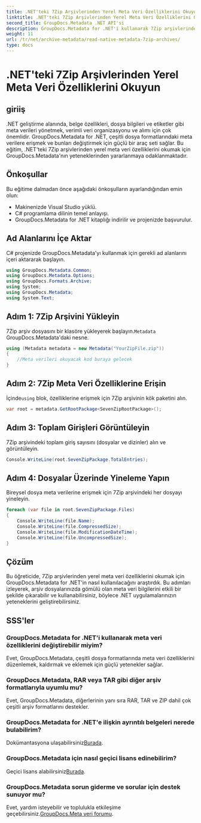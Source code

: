```yaml
---
title: .NET'teki 7Zip Arşivlerinden Yerel Meta Veri Özelliklerini Okuyun
linktitle: .NET'teki 7Zip Arşivlerinden Yerel Meta Veri Özelliklerini Okuyun
second_title: GroupDocs.Metadata .NET API'si
description: GroupDocs.Metadata for .NET'i kullanarak 7Zip arşivlerinden yerel meta veri özelliklerini nasıl okuyacağınızı öğrenin. .NET uygulamanızın veri yönetimi yeteneklerini geliştirin.
weight: 11
url: /tr/net/archive-metadata/read-native-metadata-7zip-archives/
type: docs
---
```

# .NET'teki 7Zip Arşivlerinden Yerel Meta Veri Özelliklerini Okuyun

## giriiş
.NET geliştirme alanında, belge özellikleri, dosya bilgileri ve etiketler gibi meta verileri yönetmek, verimli veri organizasyonu ve alımı için çok önemlidir. GroupDocs.Metadata for .NET, çeşitli dosya formatlarındaki meta verilere erişmek ve bunları değiştirmek için güçlü bir araç seti sağlar. Bu eğitim, .NET'teki 7Zip arşivlerinden yerel meta veri özelliklerini okumak için GroupDocs.Metadata'nın yeteneklerinden yararlanmaya odaklanmaktadır. 
## Önkoşullar
Bu eğitime dalmadan önce aşağıdaki önkoşulların ayarlandığından emin olun:
- Makinenizde Visual Studio yüklü.
- C# programlama dilinin temel anlayışı.
- GroupDocs.Metadata for .NET kitaplığı indirilir ve projenizde başvurulur.

## Ad Alanlarını İçe Aktar
C# projenizde GroupDocs.Metadata'yı kullanmak için gerekli ad alanlarını içeri aktararak başlayın.
```csharp
using GroupDocs.Metadata.Common;
using GroupDocs.Metadata.Options;
using GroupDocs.Formats.Archive;
using System;
using GroupDocs.Metadata;
using System.Text;
```
## Adım 1: 7Zip Arşivini Yükleyin
 7Zip arşiv dosyasını bir klasöre yükleyerek başlayın.`Metadata` GroupDocs.Metadata'daki nesne.
```csharp
using (Metadata metadata = new Metadata("YourZipFile.zip"))
{
    //Meta verileri okuyacak kod buraya gelecek
}
```
## Adım 2: 7Zip Meta Veri Özelliklerine Erişin
 İçinde`using` blok, özelliklerine erişmek için 7Zip arşivinin kök paketini alın.
```csharp
var root = metadata.GetRootPackage<SevenZipRootPackage>();
```
## Adım 3: Toplam Girişleri Görüntüleyin
7Zip arşivindeki toplam giriş sayısını (dosyalar ve dizinler) alın ve görüntüleyin.
```csharp
Console.WriteLine(root.SevenZipPackage.TotalEntries);
```
## Adım 4: Dosyalar Üzerinde Yineleme Yapın
Bireysel dosya meta verilerine erişmek için 7Zip arşivindeki her dosyayı yineleyin.
```csharp
foreach (var file in root.SevenZipPackage.Files)
{
    Console.WriteLine(file.Name);
    Console.WriteLine(file.CompressedSize);
    Console.WriteLine(file.ModificationDateTime);
    Console.WriteLine(file.UncompressedSize);
}
```

## Çözüm
Bu öğreticide, 7Zip arşivlerinden yerel meta veri özelliklerini okumak için GroupDocs.Metadata for .NET'in nasıl kullanılacağını araştırdık. Bu adımları izleyerek, arşiv dosyalarınızda gömülü olan meta veri bilgilerini etkili bir şekilde çıkarabilir ve kullanabilirsiniz, böylece .NET uygulamalarınızın yeteneklerini geliştirebilirsiniz.

## SSS'ler
### GroupDocs.Metadata for .NET'i kullanarak meta veri özelliklerini değiştirebilir miyim?
Evet, GroupDocs.Metadata, çeşitli dosya formatlarında meta veri özelliklerini düzenlemek, kaldırmak ve eklemek için güçlü yetenekler sağlar.
### GroupDocs.Metadata, RAR veya TAR gibi diğer arşiv formatlarıyla uyumlu mu?
Evet, GroupDocs.Metadata, diğerlerinin yanı sıra RAR, TAR ve ZIP dahil çok çeşitli arşiv formatlarını destekler.
### GroupDocs.Metadata for .NET'e ilişkin ayrıntılı belgeleri nerede bulabilirim?
 Dokümantasyona ulaşabilirsiniz[Burada](https://tutorials.groupdocs.com/metadata/net/).
### GroupDocs.Metadata için nasıl geçici lisans edinebilirim?
 Geçici lisans alabilirsiniz[Burada](https://purchase.groupdocs.com/temporary-license/).
### GroupDocs.Metadata sorun giderme ve sorular için destek sunuyor mu?
 Evet, yardım isteyebilir ve toplulukla etkileşime geçebilirsiniz.[GroupDocs.Meta veri forumu](https://forum.groupdocs.com/c/metadata/14).